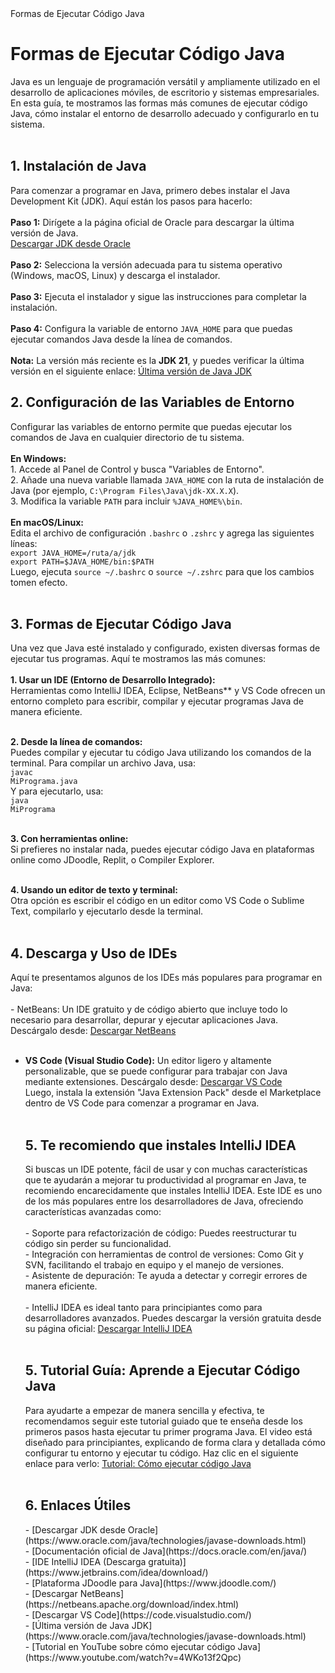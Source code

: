 <!DOCTYPE html>
<html lang="es">
<head>
    <meta charset="UTF-8">
    <meta name="viewport" content="width=device-width, initial-scale=1.0">
    Formas de Ejecutar Código Java
</head>
<body>
    <h1>Formas de Ejecutar Código Java</h1>
    <p>
        Java es un lenguaje de programación versátil y ampliamente utilizado en el desarrollo de aplicaciones móviles, de escritorio y sistemas empresariales. En esta guía, te mostramos las formas más comunes de ejecutar código Java, cómo instalar el entorno de desarrollo adecuado y configurarlo en tu sistema.<br><br>
    </p>

 <h2>1. Instalación de Java</h2>
    <p>
        Para comenzar a programar en Java, primero debes instalar el Java Development Kit (JDK). Aquí están los pasos para hacerlo:<br><br>
        <strong>Paso 1:</strong> Dirígete a la página oficial de Oracle para descargar la última versión de Java.<br>
        <a href="https://www.oracle.com/java/technologies/javase-downloads.html" target="_blank">Descargar JDK desde Oracle</a><br><br>
        <strong>Paso 2:</strong> Selecciona la versión adecuada para tu sistema operativo (Windows, macOS, Linux) y descarga el instalador.<br><br>
        <strong>Paso 3:</strong> Ejecuta el instalador y sigue las instrucciones para completar la instalación.<br><br>
        <strong>Paso 4:</strong> Configura la variable de entorno <code>JAVA_HOME</code> para que puedas ejecutar comandos Java desde la línea de comandos.<br><br>
        <strong>Nota:</strong> La versión más reciente es la <strong>JDK 21</strong>, y puedes verificar la última versión en el siguiente enlace: 
        <a href="https://www.oracle.com/java/technologies/javase-downloads.html" target="_blank">Última versión de Java JDK</a>
    </p>

<h2>2. Configuración de las Variables de Entorno</h2>
    <p>
        Configurar las variables de entorno permite que puedas ejecutar los comandos de Java en cualquier directorio de tu sistema.<br><br>
        <strong>En Windows:</strong><br>
        1. Accede al Panel de Control y busca "Variables de Entorno".<br>
        2. Añade una nueva variable llamada <code>JAVA_HOME</code> con la ruta de instalación de Java (por ejemplo, <code>C:\Program Files\Java\jdk-XX.X.X</code>).<br>
        3. Modifica la variable <code>PATH</code> para incluir <code>%JAVA_HOME%\bin</code>.<br><br>
        <strong>En macOS/Linux:</strong><br>
        Edita el archivo de configuración <code>.bashrc</code> o <code>.zshrc</code> y agrega las siguientes líneas:<br>
        <code>export JAVA_HOME=/ruta/a/jdk</code><br>
        <code>export PATH=$JAVA_HOME/bin:$PATH</code><br>
        Luego, ejecuta <code>source ~/.bashrc</code> o <code>source ~/.zshrc</code> para que los cambios tomen efecto.<br><br>
    </p>

<h2>3. Formas de Ejecutar Código Java</h2>
    <p>
        Una vez que Java esté instalado y configurado, existen diversas formas de ejecutar tus programas. Aquí te mostramos las más comunes:<br><br>
        <strong>1. Usar un IDE (Entorno de Desarrollo Integrado):</strong><br>
        Herramientas como IntelliJ IDEA, Eclipse, NetBeans** y VS Code ofrecen un entorno completo para escribir, compilar y ejecutar programas Java de manera eficiente.<br><br>

 <strong>2. Desde la línea de comandos:</strong><br>
        Puedes compilar y ejecutar tu código Java utilizando los comandos de la terminal. Para compilar un archivo Java, usa:<br>
        <code>javac MiPrograma.java</code><br>
        Y para ejecutarlo, usa:<br>
        <code>java MiPrograma</code><br><br>

<strong>3. Con herramientas online:</strong><br>
        Si prefieres no instalar nada, puedes ejecutar código Java en plataformas online como JDoodle, Replit, o Compiler Explorer.<br><br>

 <strong>4. Usando un editor de texto y terminal:</strong><br>
        Otra opción es escribir el código en un editor como VS Code o Sublime Text, compilarlo y ejecutarlo desde la terminal.<br><br>
    </p>

<h2>4. Descarga y Uso de IDEs</h2>
    <p>
        Aquí te presentamos algunos de los IDEs más populares para programar en Java:<br><br>
        - NetBeans: Un IDE gratuito y de código abierto que incluye todo lo necesario para desarrollar, depurar y ejecutar aplicaciones Java. Descárgalo desde: 
        <a href="https://netbeans.apache.org/download/index.html" target="_blank">Descargar NetBeans</a><br><br>
        
  - **VS Code (Visual Studio Code):** Un editor ligero y altamente personalizable, que se puede configurar para trabajar con Java mediante extensiones. Descárgalo desde:
        <a href="https://code.visualstudio.com/" target="_blank">Descargar VS Code</a><br>
        Luego, instala la extensión "Java Extension Pack" desde el Marketplace dentro de VS Code para comenzar a programar en Java.<br><br>
    </p>
    <h2>5. Te recomiendo que instales IntelliJ IDEA</h2>
    <p>
        Si buscas un IDE potente, fácil de usar y con muchas características que te ayudarán a mejorar tu productividad al programar en Java, te recomiendo encarecidamente que instales IntelliJ IDEA. Este IDE es uno de los más populares entre los desarrolladores de Java, ofreciendo características avanzadas como:<br><br>
        - Soporte para refactorización de código: Puedes reestructurar tu código sin perder su funcionalidad.<br>
        - Integración con herramientas de control de versiones: Como Git y SVN, facilitando el trabajo en equipo y el manejo de versiones.<br>
        - Asistente de depuración: Te ayuda a detectar y corregir errores de manera eficiente.<br><br>
        - IntelliJ IDEA es ideal tanto para principiantes como para desarrolladores avanzados. Puedes descargar la versión gratuita desde su página oficial:
        <a href="https://www.jetbrains.com/idea/download/" target="_blank">Descargar IntelliJ IDEA</a><br><br>
    </p>

    <h2>5. Tutorial Guía: Aprende a Ejecutar Código Java</h2>
    <p>
        Para ayudarte a empezar de manera sencilla y efectiva, te recomendamos seguir este tutorial guiado que te enseña desde los primeros pasos hasta ejecutar tu primer programa Java. El video está diseñado para principiantes, explicando de forma clara y detallada cómo configurar tu entorno y ejecutar tu código. Haz clic en el siguiente enlace para verlo:
        <a href="https://www.youtube.com/watch?v=4WKo13f2Qpc" target="_blank">Tutorial: Cómo ejecutar código Java</a><br><br>
    </p>

    <h2>6. Enlaces Útiles</h2>
    <p>
        - [Descargar JDK desde Oracle](https://www.oracle.com/java/technologies/javase-downloads.html)<br>
        - [Documentación oficial de Java](https://docs.oracle.com/en/java/)<br>
        - [IDE IntelliJ IDEA (Descarga gratuita)](https://www.jetbrains.com/idea/download/)<br>
        - [Plataforma JDoodle para Java](https://www.jdoodle.com/)<br>
        - [Descargar NetBeans](https://netbeans.apache.org/download/index.html)<br>
        - [Descargar VS Code](https://code.visualstudio.com/)<br>
        - [Última versión de Java JDK](https://www.oracle.com/java/technologies/javase-downloads.html)<br>
        - [Tutorial en YouTube sobre cómo ejecutar código Java](https://www.youtube.com/watch?v=4WKo13f2Qpc)<br>
    </p>
</body>
</html>


    
